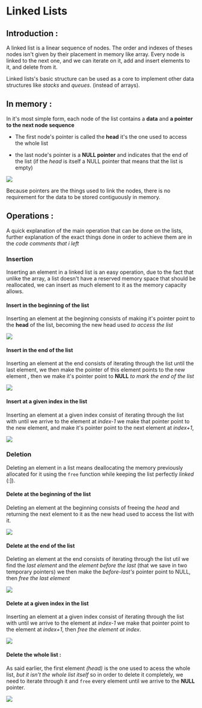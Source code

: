 # Linked Lists 

## Introduction :

A linked list is a linear sequence of nodes. The order and indexes of theses nodes isn't given by their placement in memory like array. Every node is linked to the next one, and we can iterate on it, add and insert elements to it, and delete from it. 

Linked lists's basic structure can be  used as a core to implement other data structures like *stacks* and *queues*. (instead of arrays).

## In memory :

In it's most simple form, each node of the list contains a **data** and **a pointer to the next node sequence**  

* The first node's pointer is called the **head** it's the one used to access the whole list

* the last node's pointer is a **NULL pointer** and indicates that the end of the list (if the *head* is itself a NULL pointer that means that the list is empty)

![](https://i.imgur.com/4hPy3Sf.jpg)

Because pointers are the things used to link the nodes, there is no requirement for the data to be stored contiguously in memory. 

## Operations :

A quick explanation of the main operation that can be done on the lists, further explanation of the exact things done in order to achieve them are in the *code comments that i left*
 

### Insertion

Inserting an element in a linked list is an easy operation, due to the fact that unlike the array, a list doesn't have a reserved memory space that should be reallocated, we can insert as much element to it as the memory capacity allows.

#### Insert in the beginning of the list 

Inserting an element at the beginning consists of making it's pointer point to the **head** of the list, becoming the new head used *to access the list*

![](https://i.imgur.com/K7GydTL.png)

#### Insert in the end of the list 

Inserting an element at the end consists of iterating through the list until the last element, we then make the pointer of this element points to the new element , then we make it's pointer point to **NULL** *to mark the end of the list*

![](https://i.imgur.com/jXbhHKs.jpg)

#### Insert at a given index in the list 

Inserting an element at a given index consist of iterating through the list with until we arrive to the element at *index-1* we make that pointer point to the new element, and make it's pointer point to the next element at *index+1*, 

![](https://i.imgur.com/PBZcETF.jpg)


### Deletion

Deleting an element in a list means deallocating the memory previously allocated for it using the <code>free</code> function while keeping the list perfectly *linked* (:]).

#### Delete at the beginning of the list

Deleting an element at the beginning consists of freeing the *head* and returning the next element to it as the new head used to access the list with it.

![](https://i.imgur.com/S4vkzqy.jpg)

#### Delete at the end of the list

Deleting an element at the end consists of iterating through the list util we find the *last element* and the *element before the last* (that we save in two temporary pointers) we then make the *before-last's* pointer point to NULL, then *free the last element*

![](https://i.imgur.com/ypgqSON.jpg)


#### Delete at a given index in the list

Inserting an element at a given index consist of iterating through the list with until we arrive to the element at *index-1* we make that pointer point to the element at *index+1*, then *free the element at index*. 

![](https://i.imgur.com/kR3kXAG.jpg)

#### Delete the whole list : 

As said earlier, the first element *(head)* is the one used to acess the whole list, *but it isn't the whole list itself* so in order to delete it completely, we need to iterate through it and <code>free</code> every element until we arrive to the **NULL** pointer.

![](https://i.imgur.com/4Bi9wW4.png)


